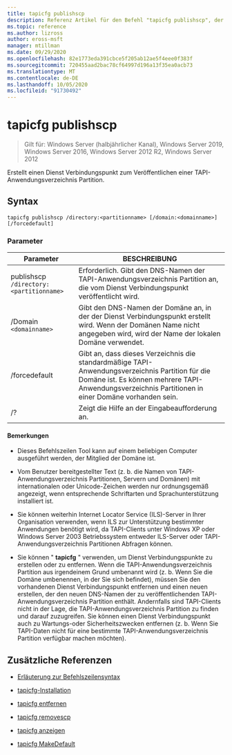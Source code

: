 ```yaml
---
title: tapicfg publishscp
description: Referenz Artikel für den Befehl "tapicfg publishscp", der einen Dienst Verbindungspunkt zum Veröffentlichen einer TAPI-Anwendungsverzeichnis Partition erstellt.
ms.topic: reference
ms.author: lizross
author: eross-msft
manager: mtillman
ms.date: 09/29/2020
ms.openlocfilehash: 82e1773eda391cbce5f205ab12ae5f4eee0f383f
ms.sourcegitcommit: 720455aad2bac78cf64997d196a13f35ea0acb73
ms.translationtype: MT
ms.contentlocale: de-DE
ms.lasthandoff: 10/05/2020
ms.locfileid: "91730492"
---
```

# <a name="tapicfg-publishscp"></a>tapicfg publishscp

> Gilt für: Windows Server (halbjährlicher Kanal), Windows Server 2019, Windows Server 2016, Windows Server 2012 R2, Windows Server 2012

Erstellt einen Dienst Verbindungspunkt zum Veröffentlichen einer TAPI-Anwendungsverzeichnis Partition.

## <a name="syntax"></a>Syntax

```
tapicfg publishscp /directory:<partitionname> [/domain:<domainname>] [/forcedefault]
```

### <a name="parameters"></a>Parameter

| Parameter | BESCHREIBUNG |
|--|--|
| publishscp `/directory:<partitionname>` | Erforderlich. Gibt den DNS-Namen der TAPI-Anwendungsverzeichnis Partition an, die vom Dienst Verbindungspunkt veröffentlicht wird. |
| /Domain `<domainname>` | Gibt den DNS-Namen der Domäne an, in der der Dienst Verbindungspunkt erstellt wird. Wenn der Domänen Name nicht angegeben wird, wird der Name der lokalen Domäne verwendet. |
| /forcedefault | Gibt an, dass dieses Verzeichnis die standardmäßige TAPI-Anwendungsverzeichnis Partition für die Domäne ist. Es können mehrere TAPI-Anwendungsverzeichnis Partitionen in einer Domäne vorhanden sein. |
| /? | Zeigt die Hilfe an der Eingabeaufforderung an. |

#### <a name="remarks"></a>Bemerkungen

- Dieses Befehlszeilen Tool kann auf einem beliebigen Computer ausgeführt werden, der Mitglied der Domäne ist.

- Vom Benutzer bereitgestellter Text (z. b. die Namen von TAPI-Anwendungsverzeichnis Partitionen, Servern und Domänen) mit internationalen oder Unicode-Zeichen werden nur ordnungsgemäß angezeigt, wenn entsprechende Schriftarten und Sprachunterstützung installiert ist.

- Sie können weiterhin Internet Locator Service (ILS)-Server in Ihrer Organisation verwenden, wenn ILS zur Unterstützung bestimmter Anwendungen benötigt wird, da TAPI-Clients unter Windows XP oder Windows Server 2003 Betriebssystem entweder ILS-Server oder TAPI-Anwendungsverzeichnis Partitionen Abfragen können.

- Sie können " **tapicfg** " verwenden, um Dienst Verbindungspunkte zu erstellen oder zu entfernen. Wenn die TAPI-Anwendungsverzeichnis Partition aus irgendeinem Grund umbenannt wird (z. b. Wenn Sie die Domäne umbenennen, in der Sie sich befindet), müssen Sie den vorhandenen Dienst Verbindungspunkt entfernen und einen neuen erstellen, der den neuen DNS-Namen der zu veröffentlichenden TAPI-Anwendungsverzeichnis Partition enthält. Andernfalls sind TAPI-Clients nicht in der Lage, die TAPI-Anwendungsverzeichnis Partition zu finden und darauf zuzugreifen. Sie können einen Dienst Verbindungspunkt auch zu Wartungs-oder Sicherheitszwecken entfernen (z. b. Wenn Sie TAPI-Daten nicht für eine bestimmte TAPI-Anwendungsverzeichnis Partition verfügbar machen möchten).

## <a name="additional-references"></a>Zusätzliche Referenzen

- [Erläuterung zur Befehlszeilensyntax](command-line-syntax-key.md)

- [tapicfg-Installation](tapicfg-install.md)

- [tapicfg entfernen](tapicfg-remove.md)

- [tapicfg removescp](tapicfg-removescp.md)

- [tapicfg anzeigen](tapicfg-show.md)

- [tapicfg MakeDefault](tapicfg-makedefault.md)